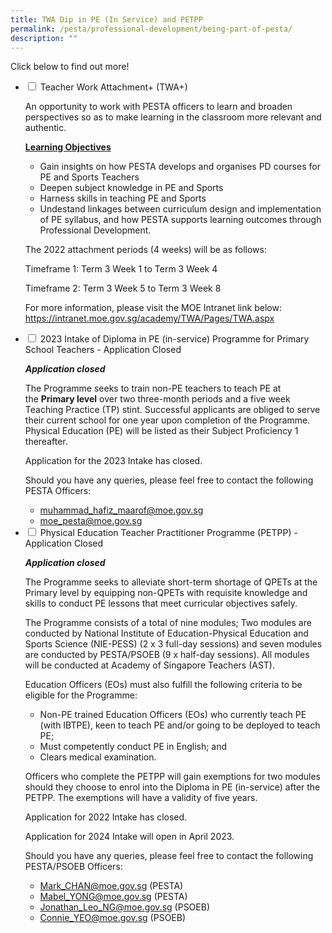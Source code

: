 ```yaml
---
title: TWA Dip in PE (In Service) and PETPP
permalink: /pesta/professional-development/being-part-of-pesta/
description: ""
---
```

Click below to find out more!

<ul class="jekyllcodex_accordion">
  <li>
    <input type="checkbox" id="accordion21">
    <label for="accordion21">Teacher Work Attachment+ (TWA+)</label>
    <div>
      <p>An opportunity to work with PESTA officers to learn and broaden perspectives so as to make learning in the classroom more relevant and authentic.</p>
<p><strong><u>Learning Objectives</u></strong></p>
<ul>
<li>Gain insights on how PESTA develops and organises PD courses for PE and Sports Teachers</li>
<li>Deepen subject knowledge in PE and Sports</li>
<li>Harness skills in teaching PE and Sports</li>
<li>Undestand linkages between curriculum design and implementation of PE syllabus, and how PESTA supports learning outcomes through Professional Development.</li>
</ul>
<p>The 2022 attachment periods (4 weeks) will be as follows:</p>
<p>Timeframe 1: Term 3 Week 1 to Term 3 Week 4</p>
<p>Timeframe 2: Term 3 Week 5 to Term 3 Week 8</p>
<p>For more information, please visit the MOE Intranet link below: <br><a href="http://intranet.moe.gov.sg/academy/TWA/Pages/TWA.aspx">https://intranet.moe.gov.sg/academy/TWA/Pages/TWA.aspx</a></p>
    </div>
	</li>  
  <li>
    <input type="checkbox" id="accordion22">
    <label for="accordion22">2023 Intake of Diploma in PE (in-service) Programme for Primary School Teachers - Application Closed</label>
    <div>
    <p><strong><em>Application closed</em></strong></p>
<p>The Programme seeks to train non-PE teachers to teach PE at the <strong>Primary level</strong> over two three-month periods and a five week Teaching Practice (TP) stint. Successful applicants are obliged to serve their current school for one year upon completion of the Programme. Physical Education (PE) will be listed as their Subject Proficiency 1 thereafter. </p>
<p>Application for the 2023 Intake has closed. </p>
<p>Should you have any queries, please feel free to contact the following PESTA Officers:</p>
<ul>
<li><a href="mailto:&#x6d;&#x75;&#x68;&#97;&#109;&#x6d;&#97;&#100;&#95;&#104;&#97;&#x66;&#105;&#122;&#95;&#109;&#97;&#97;&#x72;&#x6f;&#x66;&#x40;&#x6d;&#x6f;&#101;&#x2e;&#103;&#x6f;&#118;&#46;&#x73;&#103;">&#x6d;&#x75;&#x68;&#97;&#109;&#x6d;&#97;&#100;&#95;&#104;&#97;&#x66;&#105;&#122;&#95;&#109;&#97;&#97;&#x72;&#x6f;&#x66;&#x40;&#x6d;&#x6f;&#101;&#x2e;&#103;&#x6f;&#118;&#46;&#x73;&#103;</a> </li>
<li><a href="mailto:&#x6d;&#111;&#101;&#x5f;&#112;&#x65;&#115;&#116;&#x61;&#64;&#x6d;&#111;&#x65;&#46;&#103;&#111;&#118;&#x2e;&#x73;&#103;">&#x6d;&#111;&#101;&#x5f;&#112;&#x65;&#115;&#116;&#x61;&#64;&#x6d;&#111;&#x65;&#46;&#103;&#111;&#118;&#x2e;&#x73;&#103;</a></li>
</ul>
    </div>
  </li>
  <li>
    <input type="checkbox" id="accordion23">
    <label for="accordion23">Physical Education Teacher Practitioner Programme (PETPP) - Application Closed</label>
    <div>
      <p><em><strong>Application closed</strong></em>  </p>
<p>The Programme seeks to alleviate short-term shortage of QPETs at the Primary level by equipping non-QPETs with requisite knowledge and skills to conduct PE lessons that meet curricular objectives safely. </p>
<p>The Programme consists of a total of nine modules; Two modules are conducted by National Institute of Education-Physical Education and Sports Science (NIE-PESS) (2 x 3 full-day sessions) and seven modules are conducted by PESTA/PSOEB (9 x half-day sessions). All modules will be conducted at Academy of Singapore Teachers (AST).</p>
<p>Education Officers (EOs) must also fulfill the following criteria to be eligible for the Programme:</p>
<ul>
<li>Non-PE trained Education Officers (EOs) who currently teach PE (with IBTPE), keen to teach PE and/or going to be deployed to teach PE;</li>
<li>Must competently conduct PE in English; and</li>
<li>Clears medical examination.</li>
</ul>
<p>Officers who complete the PETPP will gain exemptions for two modules should they choose to enrol into the Diploma in PE (in-service) after the PETPP. The exemptions will have a validity of five years.</p>
<p>Application for 2022 Intake has closed.</p>
<p>Application for 2024 Intake will open in April 2023.</p>
<p>Should you have any queries, please feel free to contact the following PESTA/PSOEB Officers:</p>
<ul>
<li><a href="mailto:Mark_CHAN@moe.gov.sg">Mark_CHAN@moe.gov.sg</a> (PESTA)</li>
<li><a href="mailto:Mabel_YEO@moe.gov.sg">Mabel_YONG@moe.gov.sg</a> (PESTA)</li>
<li><a href="mailto:Jonathan_Leo_NG@moe.gov.sg">Jonathan_Leo_NG@moe.gov.sg</a> (PSOEB)</li>
<li><a href="mailto:Connie_YEO@moe.gov.sg">Connie_YEO@moe.gov.sg</a> (PSOEB)</li>
</ul>
    </div>
  </li>
</ul>